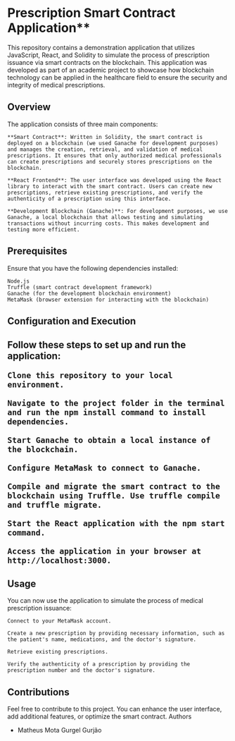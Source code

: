 <h1>Prescription Smart Contract Application**</h1>

This repository contains a demonstration application that utilizes JavaScript, React, and Solidity to simulate the process of prescription issuance via smart contracts on the blockchain. This application was developed as part of an academic project to showcase how blockchain technology can be applied in the healthcare field to ensure the security and integrity of medical prescriptions.

<h2>Overview</h2>

The application consists of three main components:

    **Smart Contract**: Written in Solidity, the smart contract is deployed on a blockchain (we used Ganache for development purposes) and manages the creation, retrieval, and validation of medical prescriptions. It ensures that only authorized medical professionals can create prescriptions and securely stores prescriptions on the blockchain.

    **React Frontend**: The user interface was developed using the React library to interact with the smart contract. Users can create new prescriptions, retrieve existing prescriptions, and verify the authenticity of a prescription using this interface.

    **Development Blockchain (Ganache)**: For development purposes, we use Ganache, a local blockchain that allows testing and simulating transactions without incurring costs. This makes development and testing more efficient.

<h2>Prerequisites</h2>

Ensure that you have the following dependencies installed:

    Node.js
    Truffle (smart contract development framework)
    Ganache (for the development blockchain environment)
    MetaMask (browser extension for interacting with the blockchain)

<h2>Configuration and Execution<h2>

Follow these steps to set up and run the application:

    Clone this repository to your local environment.

    Navigate to the project folder in the terminal and run the npm install command to install dependencies.

    Start Ganache to obtain a local instance of the blockchain.

    Configure MetaMask to connect to Ganache.

    Compile and migrate the smart contract to the blockchain using Truffle. Use truffle compile and truffle migrate.

    Start the React application with the npm start command.

    Access the application in your browser at http://localhost:3000.

<h2>Usage</h2>

You can now use the application to simulate the process of medical prescription issuance:

    Connect to your MetaMask account.

    Create a new prescription by providing necessary information, such as the patient's name, medications, and the doctor's signature.

    Retrieve existing prescriptions.

    Verify the authenticity of a prescription by providing the prescription number and the doctor's signature.

<h2>Contributions</h2>

Feel free to contribute to this project. You can enhance the user interface, add additional features, or optimize the smart contract.
Authors

- Matheus Mota Gurgel Gurjão

